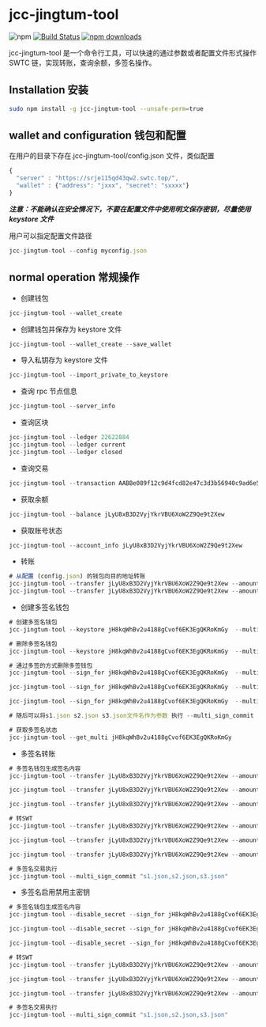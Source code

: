 # jcc-jingtum-tool

![npm](https://img.shields.io/npm/v/jcc-jingtum-tool.svg)
[![Build Status](https://travis-ci.com/JCCDex/jcc-jingtum-tool.svg?branch=master)](https://travis-ci.com/JCCDex/jcc-jingtum-tool)
[![npm downloads](https://img.shields.io/npm/dm/jcc-jingtum-tool.svg)](http://npm-stat.com/charts.html?package=jcc-jingtum-tool)

jcc-jingtum-tool 是一个命令行工具，可以快速的通过参数或者配置文件形式操作 SWTC 链，实现转账，查询余额，多签名操作。

## Installation 安装

```bash
sudo npm install -g jcc-jingtum-tool --unsafe-perm=true
```

## wallet and configuration 钱包和配置

在用户的目录下存在.jcc-jingtum-tool/config.json 文件，类似配置

```javascript
{
  "server" : "https://srje115qd43qw2.swtc.top/",
  "wallet" : {"address": "jxxx", "secret": "sxxxx"}
}
```

**_注意：不能确认在安全情况下，不要在配置文件中使用明文保存密钥，尽量使用 keystore 文件_**

用户可以指定配置文件路径

```javascript
jcc-jingtum-tool --config myconfig.json
```

## normal operation 常规操作

- 创建钱包

```javascript
jcc-jingtum-tool --wallet_create
```

- 创建钱包并保存为 keystore 文件

```javascript
jcc-jingtum-tool --wallet_create --save_wallet
```

- 导入私钥存为 keystore 文件

```javascript
jcc-jingtum-tool --import_private_to_keystore
```

- 查询 rpc 节点信息

```javascript
jcc-jingtum-tool --server_info
```

- 查询区块

```javascript
jcc-jingtum-tool --ledger 22622884
jcc-jingtum-tool --ledger current
jcc-jingtum-tool --ledger closed
```

- 查询交易

```javascript
jcc-jingtum-tool --transaction AABBe089f12c9d4fcd82e47c3d3b56940c9ad6e51a9c7b5dfec4337f5fb4f58e
```

- 获取余额

```javascript
jcc-jingtum-tool --balance jLyU8xB3D2VyjYkrVBU6XoW2Z9Qe9t2Xew
```

- 获取账号状态

```javascript
jcc-jingtum-tool --account_info jLyU8xB3D2VyjYkrVBU6XoW2Z9Qe9t2Xew
```

- 转账

```javascript
# 从配置 (config.json) 的钱包向目的地址转账
jcc-jingtum-tool --transfer jLyU8xB3D2VyjYkrVBU6XoW2Z9Qe9t2Xew --amount 0.000001
jcc-jingtum-tool --transfer jLyU8xB3D2VyjYkrVBU6XoW2Z9Qe9t2Xew --amount 0.000001 --token JSLASH --memo "test"
```

- 创建多签名钱包

```javascript
# 创建多签名钱包
jcc-jingtum-tool --keystore jH8kqWhBv2u4188gCvof6EK3EgQKRoKmGy  --multi_create "2,jMETckC3Wtq2jAbrdHwbhCwLRxatboXrEt,1,jP3gCE8keCarT9Q25ceK3hJwhLv2wEG8Nv,1,jaLwe24yofQeejkNcBRJRsyk7Q9Y5mi2JA,1"

# 删除多签名钱包
jcc-jingtum-tool --keystore jH8kqWhBv2u4188gCvof6EK3EgQKRoKmGy  --multi_create "0"

# 通过多签的方式删除多签钱包
jcc-jingtum-tool --sign_for jH8kqWhBv2u4188gCvof6EK3EgQKRoKmGy  --multi_create "0" --keystore jMETckC3Wtq2jAbrdHwbhCwLRxatboXrEt --save_sign s1.json

jcc-jingtum-tool --sign_for jH8kqWhBv2u4188gCvof6EK3EgQKRoKmGy  --multi_create "0" --keystore jP3gCE8keCarT9Q25ceK3hJwhLv2wEG8Nv --save_sign s2.json

jcc-jingtum-tool --sign_for jH8kqWhBv2u4188gCvof6EK3EgQKRoKmGy  --multi_create "0" --keystore jaLwe24yofQeejkNcBRJRsyk7Q9Y5mi2JA --save_sign s3.json

# 随后可以将s1.json s2.json s3.json文件名作为参数 执行 --multi_sign_commit

# 获取多签名状态
jcc-jingtum-tool --get_multi jH8kqWhBv2u4188gCvof6EK3EgQKRoKmGy

```

- 多签名转账

```javascript
# 多签名钱包生成签名内容
jcc-jingtum-tool --transfer jLyU8xB3D2VyjYkrVBU6XoW2Z9Qe9t2Xew --amount 0.000001 --token JSLASH --memo "test multi sign" --sign_for jH8kqWhBv2u4188gCvof6EK3EgQKRoKmGy --keystore jMETckC3Wtq2jAbrdHwbhCwLRxatboXrEt --save_sign s1.json

jcc-jingtum-tool --transfer jLyU8xB3D2VyjYkrVBU6XoW2Z9Qe9t2Xew --amount 0.000001 --token JSLASH --memo "test multi sign" --sign_for jH8kqWhBv2u4188gCvof6EK3EgQKRoKmGy --keystore jP3gCE8keCarT9Q25ceK3hJwhLv2wEG8Nv --save_sign s2.json

jcc-jingtum-tool --transfer jLyU8xB3D2VyjYkrVBU6XoW2Z9Qe9t2Xew --amount 0.000001 --token JSLASH --memo "test multi sign" --sign_for jH8kqWhBv2u4188gCvof6EK3EgQKRoKmGy --keystore jaLwe24yofQeejkNcBRJRsyk7Q9Y5mi2JA --save_sign s3.json

# 转SWT
jcc-jingtum-tool --transfer jLyU8xB3D2VyjYkrVBU6XoW2Z9Qe9t2Xew --amount 0.1 --memo "test multi sign" --sign_for jH8kqWhBv2u4188gCvof6EK3EgQKRoKmGy --keystore jMETckC3Wtq2jAbrdHwbhCwLRxatboXrEt --save_sign s1.json

jcc-jingtum-tool --transfer jLyU8xB3D2VyjYkrVBU6XoW2Z9Qe9t2Xew --amount 0.1 --memo "test multi sign" --sign_for jH8kqWhBv2u4188gCvof6EK3EgQKRoKmGy --keystore jP3gCE8keCarT9Q25ceK3hJwhLv2wEG8Nv --save_sign s2.json

jcc-jingtum-tool --transfer jLyU8xB3D2VyjYkrVBU6XoW2Z9Qe9t2Xew --amount 0.1 --memo "test multi sign" --sign_for jH8kqWhBv2u4188gCvof6EK3EgQKRoKmGy --keystore jaLwe24yofQeejkNcBRJRsyk7Q9Y5mi2JA --save_sign s3.json

# 多签名交易执行
jcc-jingtum-tool --multi_sign_commit "s1.json,s2.json,s3.json"
```

- 多签名启用禁用主密钥

```javascript
# 多签名钱包生成签名内容
jcc-jingtum-tool --disable_secret --sign_for jH8kqWhBv2u4188gCvof6EK3EgQKRoKmGy --keystore jMETckC3Wtq2jAbrdHwbhCwLRxatboXrEt --save_sign s1.json

jcc-jingtum-tool --disable_secret --sign_for jH8kqWhBv2u4188gCvof6EK3EgQKRoKmGy --keystore jP3gCE8keCarT9Q25ceK3hJwhLv2wEG8Nv --save_sign s2.json

jcc-jingtum-tool --disable_secret --sign_for jH8kqWhBv2u4188gCvof6EK3EgQKRoKmGy --keystore jaLwe24yofQeejkNcBRJRsyk7Q9Y5mi2JA --save_sign s3.json

# 转SWT
jcc-jingtum-tool --transfer jLyU8xB3D2VyjYkrVBU6XoW2Z9Qe9t2Xew --amount 0.1 --memo "test multi sign" --sign_for jH8kqWhBv2u4188gCvof6EK3EgQKRoKmGy --keystore jMETckC3Wtq2jAbrdHwbhCwLRxatboXrEt --save_sign s1.json

jcc-jingtum-tool --transfer jLyU8xB3D2VyjYkrVBU6XoW2Z9Qe9t2Xew --amount 0.1 --memo "test multi sign" --sign_for jH8kqWhBv2u4188gCvof6EK3EgQKRoKmGy --keystore jP3gCE8keCarT9Q25ceK3hJwhLv2wEG8Nv --save_sign s2.json

jcc-jingtum-tool --transfer jLyU8xB3D2VyjYkrVBU6XoW2Z9Qe9t2Xew --amount 0.1 --memo "test multi sign" --sign_for jH8kqWhBv2u4188gCvof6EK3EgQKRoKmGy --keystore jaLwe24yofQeejkNcBRJRsyk7Q9Y5mi2JA --save_sign s3.json

# 多签名交易执行
jcc-jingtum-tool --multi_sign_commit "s1.json,s2.json,s3.json"
```
